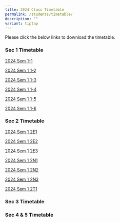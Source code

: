 ```yaml
---
title: 2024 Class Timetable
permalink: /students/timetable/
description: ""
variant: tiptap
---
```

<p>Please click the below links to download the timetable.</p><h3>Sec 1 Timetable</h3><p><a href="/files/School timetable/Term One/2024_Sem1_Class_Timetable_1_1.pdf" rel="noopener noreferrer nofollow" target="_blank">2024 Sem 1-1</a></p><p><a href="/files/School timetable/Term One/2024_Sem1_Class_Timetable_1_2.pdf" rel="noopener noreferrer nofollow" target="_blank">2024 Sem 1 1-2</a></p><p><a href="/files/School timetable/Term One/2024_Sem1_Class_Timetable_1_3.pdf" rel="noopener noreferrer nofollow" target="_blank">2024 Sem 1 1-3</a></p><p><a href="/files/School timetable/Term One/2024_Sem1_Class_Timetable_1_4.pdf" rel="noopener noreferrer nofollow" target="_blank">2024 Sem 1 1-4</a></p><p><a href="/files/School timetable/Term One/2024_Sem1_Class_Timetable_1_5.pdf" rel="noopener noreferrer nofollow" target="_blank">2024 Sem 1 1-5</a></p><p><a href="/files/School timetable/Term One/2024_Sem1_Class_Timetable_1_6.pdf" rel="noopener noreferrer nofollow" target="_blank">2024 Sem 1 1-6</a></p><h3>Sec 2 Timetable</h3><p><a href="/files/School timetable/Term One/2024_Sem1_Class_Timetable_2E1.pdf" rel="noopener noreferrer nofollow" target="_blank">2024 Sem 1 2E1</a></p><p><a href="/files/School timetable/Term One/2024_Sem1_Class_Timetable_2E2.pdf" rel="noopener noreferrer nofollow" target="_blank">2024 Sem 1 2E2</a></p><p><a href="/files/School timetable/Term One/2024_Sem1_Class_Timetable_3E3__29Dec.pdf" rel="noopener noreferrer nofollow" target="_blank">2024 Sem 1 2E3</a></p><p><a href="/files/School timetable/Term One/2024_Sem1_Class_Timetable_2N1.pdf" rel="noopener noreferrer nofollow" target="_blank">2024 Sem 1 2N1</a></p><p><a href="/files/School timetable/Term One/2024_Sem1_Class_Timetable_2N2.pdf" rel="noopener noreferrer nofollow" target="_blank">2024 Sem 1 2N2</a></p><p><a href="/files/School timetable/Term One/2024_Sem1_Class_Timetable_2N3.pdf" rel="noopener noreferrer nofollow" target="_blank">2024 Sem 1 2N3</a></p><p><a href="/files/School timetable/Term One/2024_Sem1_Class_Timetable_2T1.pdf" rel="noopener noreferrer nofollow" target="_blank">2024 Sem 1 2T1</a></p><h3>Sec 3 Timetable</h3><p></p><h3>Sec 4 &amp; 5 Timetable</h3><p></p>